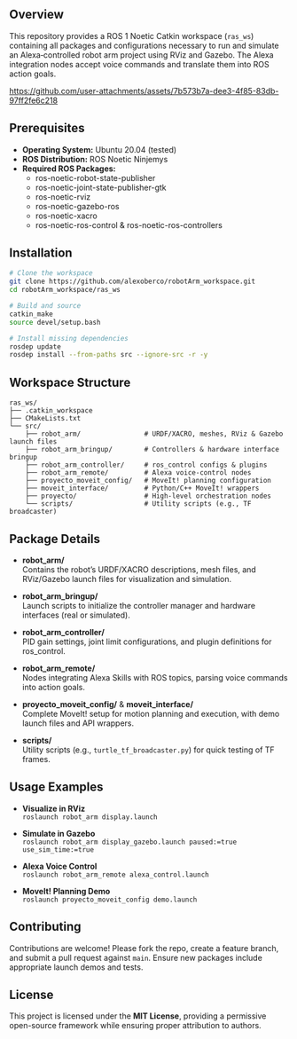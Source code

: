 ## Overview
This repository provides a ROS 1 Noetic Catkin workspace (`ras_ws`) containing all packages and configurations necessary to run and simulate an Alexa‑controlled robot arm project using RViz and Gazebo. The Alexa integration nodes accept voice commands and translate them into ROS action goals.



https://github.com/user-attachments/assets/7b573b7a-dee3-4f85-83db-97ff2fe6c218



## Prerequisites
- **Operating System:** Ubuntu 20.04 (tested)  
- **ROS Distribution:** ROS Noetic Ninjemys  
- **Required ROS Packages:**  
  - ros-noetic-robot-state-publisher  
  - ros-noetic-joint-state-publisher-gtk  
  - ros-noetic-rviz  
  - ros-noetic-gazebo-ros  
  - ros-noetic-xacro  
  - ros-noetic-ros-control & ros-noetic-ros-controllers

## Installation
```bash
# Clone the workspace
git clone https://github.com/alexoberco/robotArm_workspace.git  
cd robotArm_workspace/ras_ws

# Build and source
catkin_make  
source devel/setup.bash

# Install missing dependencies
rosdep update  
rosdep install --from-paths src --ignore-src -r -y
```

## Workspace Structure
```
ras_ws/
├── .catkin_workspace
├── CMakeLists.txt
└── src/
    ├── robot_arm/                # URDF/XACRO, meshes, RViz & Gazebo launch files
    ├── robot_arm_bringup/        # Controllers & hardware interface bringup
    ├── robot_arm_controller/     # ros_control configs & plugins
    ├── robot_arm_remote/         # Alexa voice-control nodes
    ├── proyecto_moveit_config/   # MoveIt! planning configuration
    ├── moveit_interface/         # Python/C++ MoveIt! wrappers
    ├── proyecto/                 # High-level orchestration nodes
    └── scripts/                  # Utility scripts (e.g., TF broadcaster)
```

## Package Details
- **robot_arm/**  
  Contains the robot’s URDF/XACRO descriptions, mesh files, and RViz/Gazebo launch files for visualization and simulation.

- **robot_arm_bringup/**  
  Launch scripts to initialize the controller manager and hardware interfaces (real or simulated).

- **robot_arm_controller/**  
  PID gain settings, joint limit configurations, and plugin definitions for ros_control.

- **robot_arm_remote/**  
  Nodes integrating Alexa Skills with ROS topics, parsing voice commands into action goals.

- **proyecto_moveit_config/** & **moveit_interface/**  
  Complete MoveIt! setup for motion planning and execution, with demo launch files and API wrappers.

- **scripts/**  
  Utility scripts (e.g., `turtle_tf_broadcaster.py`) for quick testing of TF frames.




## Usage Examples
- **Visualize in RViz**  
  `roslaunch robot_arm display.launch`

- **Simulate in Gazebo**  
  `roslaunch robot_arm display_gazebo.launch paused:=true use_sim_time:=true`

- **Alexa Voice Control**  
  `roslaunch robot_arm_remote alexa_control.launch`

- **MoveIt! Planning Demo**  
  `roslaunch proyecto_moveit_config demo.launch`

## Contributing
Contributions are welcome! Please fork the repo, create a feature branch, and submit a pull request against `main`. Ensure new packages include appropriate launch demos and tests&#8203;.

## License
This project is licensed under the **MIT License**, providing a permissive open-source framework while ensuring proper attribution to authors&#8203;.

